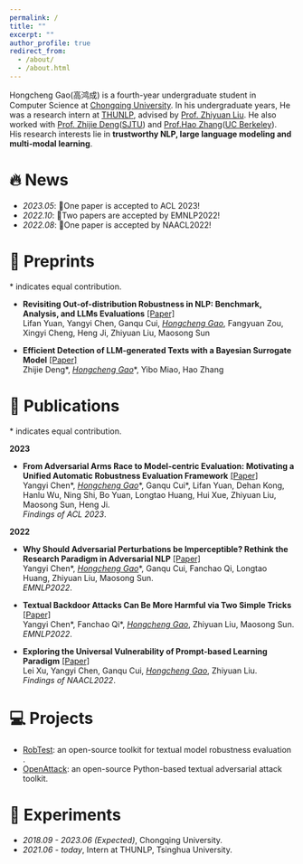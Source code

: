 ```yaml
---
permalink: /
title: ""
excerpt: ""
author_profile: true
redirect_from: 
  - /about/
  - /about.html
---
```


<!-- {% if site.google_scholar_stats_use_cdn %}
{% assign gsDataBaseUrl = "https://cdn.jsdelivr.net/gh/" | append: site.repository | append: "@" %}
{% else %}
{% assign gsDataBaseUrl = "https://raw.githubusercontent.com/" | append: site.repository | append: "/" %}
{% endif %}
{% assign url = gsDataBaseUrl | append: "google-scholar-stats/gs_data_shieldsio.json" %} -->

<span class='anchor' id='about-me'></span>

<p>Hongcheng Gao(高鸿成) is a fourth-year undergraduate student in Computer Science at <a href="https://cqu.edu.cn/">Chongqing University</a>. 
In his undergraduate years, He was a research intern at <a href="http://nlp.csai.tsinghua.edu.cn">THUNLP</a>,  advised by <a href="http://nlp.csai.tsinghua.edu.cn/~lzy/">Prof. Zhiyuan Liu</a>.  He also worked with <a href="https://thudzj.github.io">Prof. Zhijie Deng</a>(<a href="https://www.sjtu.edu.cn">SJTU</a>) and <a href="https://people.eecs.berkeley.edu/~hao/">Prof.Hao Zhang</a>(<a href="https://www.berkeley.edu">UC Berkeley</a>).
<br>
His research interests lie in <strong>trustworthy NLP, large language modeling and multi-modal learning</strong>.
<br></p>


# 🔥 News
- *2023.05*: 🎉One paper is accepted to ACL 2023!
- *2022.10*: 🎉Two papers are accepted by EMNLP2022!
- *2022.08*: 🎉One paper is accepted by NAACL2022!
<!-- - *2022.06*: &nbsp;🎉🎉 Our textual backdoor learning toolkit *OpenBackdoor* has been released. Please check out [here](https://github.com/thunlp/OpenBackdoor)! -->





# 📝 Preprints 
\* indicates equal contribution.

- **Revisiting Out-of-distribution Robustness in NLP: Benchmark, Analysis, and LLMs Evaluations** [\[Paper\]](http://arxiv.org/abs/2306.04618)<br>
Lifan Yuan, Yangyi Chen, Ganqu Cui, *<u>Hongcheng Gao</u>*, Fangyuan Zou, Xingyi Cheng, Heng Ji, Zhiyuan Liu, Maosong Sun

- **Efficient Detection of LLM-generated Texts with a Bayesian Surrogate Model** [\[Paper\]](https://arxiv.org/abs/2305.16617)<br>
Zhijie Deng\*, *<u>Hongcheng Gao*</u>*, Yibo Miao, Hao Zhang


# 📝 Publications 
\* indicates equal contribution.

<!-- <table><tr><td>
    <img src="../images/calibration.png" style="border:1.2px solid #464646;padding:5px;border-radius:10px;box-shadow:1.2px 1.2px #bbbbbb" alt="" width="450px" />&nbsp;</td>
    <td align="left">
    <p>
      <b>A Close Look into the Calibration of Pre-trained Language Models</b>. <a href="https://arxiv.org/abs/2211.00151">[Paper]</a><br>
      Yangyi Chen*, <b>Lifan Yuan*</b>, Ganqu Cui, Zhiyuan Liu, Heng Ji. <br>
      <em><b>What</b></em>: An emperical study on the calibration of PLMs and existing calibration methods. <br>
      <em><b>Results</b></em>: Language models do not learn to be calibrated in training, and existing methods fail to tackle the miscalibration problems.<br>
      <em><b>Insights</b></em>: Learnable calibration methods, which directly collect data to train PLMs on the calibration task, demonstrate a great potential in improving PLMs' calibration.<br>
    </p>
</td></tr></table> -->

**2023**

- **From Adversarial Arms Race to Model-centric Evaluation: Motivating a Unified Automatic Robustness Evaluation Framework** [\[Paper\]](https://arxiv.org/abs/2305.18503)<br>
Yangyi Chen\*, *<u>Hongcheng Gao*</u>*, Ganqu Cui\*, Lifan Yuan, Dehan Kong, Hanlu Wu, Ning Shi, Bo Yuan, Longtao Huang, Hui Xue, Zhiyuan Liu, Maosong Sun, Heng Ji. <br>
*Findings of ACL 2023*.<br>

**2022**

- **Why Should Adversarial Perturbations be Imperceptible? Rethink the Research Paradigm in Adversarial NLP** [\[Paper\]](https://arxiv.org/abs/2208.11464)<br>
Yangyi Chen\*, *<u>Hongcheng Gao*</u>*, Ganqu Cui, Fanchao Qi, Longtao Huang, Zhiyuan Liu, Maosong Sun. <br>
*EMNLP2022*.<br>

- **Textual Backdoor Attacks Can Be More Harmful via Two Simple Tricks** [\[Paper\]](https://arxiv.org/abs/2206.08514)<br>
Yangyi Chen\*, Fanchao Qi\*, *<u>Hongcheng Gao</u>*, Zhiyuan Liu, Maosong Sun. <br>
*EMNLP2022*.<br>


- **Exploring the Universal Vulnerability of Prompt-based Learning Paradigm** [\[Paper\]](https://ieeexplore.ieee.org/abstract/document/9732198/)<br>
Lei Xu, Yangyi Chen, Ganqu Cui, *<u>Hongcheng Gao</u>*, Zhiyuan Liu.<br>
*Findings of NAACL2022*.<br>


# 💻 Projects

- [RobTest](https://github.com/thunlp/RobTest): an open-source toolkit for textual model robustness evaluation .<br>
- [OpenAttack](https://github.com/thunlp/OpenAttack): an open-source Python-based textual adversarial attack toolkit.<br>


<!-- <img src="../images/openbackdoor.png" style="border:1.2px solid #464646;padding:5px;border-radius:20px;box-shadow:1.2px 1.2px #bbbbbb" alt="" width="35%"/><br> -->

  <!-- **Extensive implementation.** Users can easily replicate the popular attack and defense models in a few lines of code.

  **Comprehensive evaluation.** OpenBackdoor integrates multiple benchmark tasks with corresponding metrics.

  **Modularized framework.** The pipeline of backdoor attack and defense is broken down into distinct modules, enabling high extendibility. -->

<!-- # 📄 Academic Services

**Conference Reviews**

2023: ACL, ARR.

2022: NeurIPS, EMNLP, ARR. -->


<!-- # 🎖 Honors and Awards
- Outstanding Graduate, HUST, 2023
- Optics Valley Morning Star Scholarship, China Optics Valley, 2022
- Scholarship for Scientific and Technological Innovation, HUST, 2022
- National Scholarship, China, 2020
- Outstanding Undergraduate, HUST, 2020
- Merit Student, HUST, 2020
- First Prize in Provinces, Chinese Chemistry Olympiad, 2018 -->

# 📖 Experiments

- *2018.09 - 2023.06 (Expected)*, Chongqing University.
- *2021.06 - today*, Intern at THUNLP, Tsinghua University.

<!-- # 💬 Invited Talks
- *2021.06*, Lorem ipsum dolor sit amet, consectetur adipiscing elit. Vivamus ornare aliquet ipsum, ac tempus justo dapibus sit amet. 
- *2021.03*, Lorem ipsum dolor sit amet, consectetur adipiscing elit. Vivamus ornare aliquet ipsum, ac tempus justo dapibus sit amet.  \| [\[video\]](https://github.com/)

# 💻 Internships
- *2019.05 - 2020.02*, [Lorem](https://github.com/), China. -->